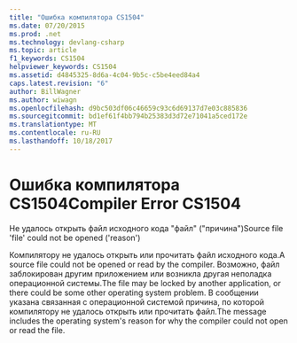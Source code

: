 ```yaml
---
title: "Ошибка компилятора CS1504"
ms.date: 07/20/2015
ms.prod: .net
ms.technology: devlang-csharp
ms.topic: article
f1_keywords: CS1504
helpviewer_keywords: CS1504
ms.assetid: d4845325-8d6a-4c04-9b5c-c5be4eed84a4
caps.latest.revision: "6"
author: BillWagner
ms.author: wiwagn
ms.openlocfilehash: d9bc503df06c46659c93c6d69137d7e03c885836
ms.sourcegitcommit: bd1ef61f4bb794b25383d3d72e71041a5ced172e
ms.translationtype: MT
ms.contentlocale: ru-RU
ms.lasthandoff: 10/18/2017
---
```

# <a name="compiler-error-cs1504"></a><span data-ttu-id="20a54-102">Ошибка компилятора CS1504</span><span class="sxs-lookup"><span data-stu-id="20a54-102">Compiler Error CS1504</span></span>
<span data-ttu-id="20a54-103">Не удалось открыть файл исходного кода "файл" ("причина")</span><span class="sxs-lookup"><span data-stu-id="20a54-103">Source file 'file' could not be opened ('reason')</span></span>  
  
 <span data-ttu-id="20a54-104">Компилятору не удалось открыть или прочитать файл исходного кода.</span><span class="sxs-lookup"><span data-stu-id="20a54-104">A source file could not be opened or read by the compiler.</span></span> <span data-ttu-id="20a54-105">Возможно, файл заблокирован другим приложением или возникла другая неполадка операционной системы.</span><span class="sxs-lookup"><span data-stu-id="20a54-105">The file may be locked by another application, or there could be some other operating system problem.</span></span> <span data-ttu-id="20a54-106">В сообщении указана связанная с операционной системой причина, по которой компилятору не удалось открыть или прочитать файл.</span><span class="sxs-lookup"><span data-stu-id="20a54-106">The message includes the operating system's reason for why the compiler could not open or read the file.</span></span>
